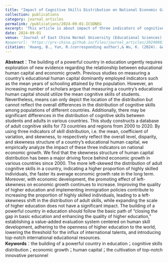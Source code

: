 ```yaml
---
title: "Impact of Cognitive Skills Distribution on National Economic Growth (in Chinese)"
collection: publications
category: journal_articles
permalink: /publications/2024-09-01-ICSDNEG
excerpt: 'This article is about impact of three indicators of cognitive skills distribution on economic growth. This article is in collaboration with Huang:I wrote the initial draft and Huang rewrite it base my initial draft.'
date: 2024-09-01
venue: 'Journal of East China Normal University (Educational Sciences)'
#paperurl: 'https://yrx-china.github.io/files/journal_articles/20240901_Impact-of-Cognitive-Skills-Distribution-on-National-Economic-Growth.pdf'
citation: 'Huang, B., Yun, R.(corresponding author),& Wu, K. (2024). &quot;Impact of Cognitive Skills Distribution on National Economic Growth: New  Empirical Evidence from the Building of a Powerful Country in Education.&quot; <i>Journal of East China Normal University (Educational Sciences)</i>. 42(9):13-32.'
---
```


**Abstract**：The building of a powerful country in education urgently requires exploration of new evidence regarding the relationship between educational human capital and economic growth. Previous studies on measuring a country’s educational human capital dominantly employed indicators such as the mean years of schooling attained by the population. However, an increasing number of scholars argue that measuring a country’s educational human capital should utilize the mean cognitive skills of students. Nevertheless, means can only depict the location of the distribution but cannot reflect the overall differences in the distribution of cognitive skills among populations of different countries. Additionally, there may be significant differences in the distribution of cognitive skills between students and adults in various countries. This study constructs a database of adult cognitive skills for 73 countries and regions from 2000 to 2020. By using three indicators of skill distribution, i.e. the mean, coefficient of variation, and skewness, to respectively reflect the overall level, disparity, and skewness structure of a country’s educational human capital, we empirically analyze the impact of these three indicators on national economic growth. We find that the skewness structure of human capital distribution has been a major driving force behind economic growth in various countries since 2000. The more left-skewed the distribution of adult cognitive skills in a country, indicating a higher proportion of highly skilled individuals, the faster its average economic growth rate in the long term. Moreover, with economic development, the promoting effect of left-skewness on economic growth continues to increase. Improving the quality of higher education and implementing immigration policies contribute to increasing the proportion of highly skilled individuals, leading to a left-skewness shift in the distribution of adult skills, while expanding the scale of higher education does not have a significant impact. The building of a powerful country in education should follow the basic path of “closing the gap in basic education and enhancing the quality of higher education,” establishing a value-added evaluation system centered on human skill development, adhering to the openness of higher education to the world, lowering the threshold for the influx of international talents, and introducing top-notch international educational resources.<br>
**Keywords**：the building of a powerful country in education；cognitive skills distribution；economic growth；human capital；the cultivation of top-notch innovative personnel